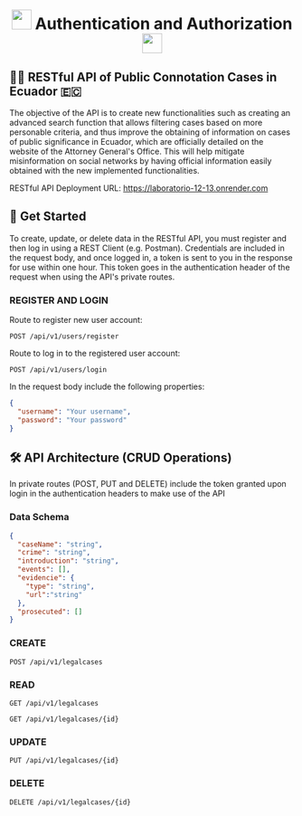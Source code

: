 <h1 align="center"><img src="https://github.com/JohnMata0427/Laboratorio-12-13/assets/150484680/bfb548e6-b88e-4a4b-a356-42fe727eeb0b" height="35px"> Authentication and Authorization <img src="https://github.com/JohnMata0427/Laboratorio-12-13/assets/150484680/bfb548e6-b88e-4a4b-a356-42fe727eeb0b" height="35px"></h1>

## 👨‍⚖️ RESTful API of Public Connotation Cases in Ecuador 🇪🇨

The objective of the API is to create new functionalities such as creating an advanced search function that allows filtering cases based on more personable criteria, and thus improve the obtaining of information on cases of public significance in Ecuador, which are officially detailed on the website of the Attorney General's Office. This will help mitigate misinformation on social networks by having official information easily obtained with the new implemented functionalities.

RESTful API Deployment URL: https://laboratorio-12-13.onrender.com

## 🚀 Get Started

To create, update, or delete data in the RESTful API, you must register and then log in using a REST Client (e.g. Postman). Credentials are included in the request body, and once logged in, a token is sent to you in the response for use within one hour. This token goes in the authentication header of the request when using the API's private routes.

### REGISTER AND LOGIN

Route to register new user account:

```http
POST /api/v1/users/register
```

Route to log in to the registered user account:

```http
POST /api/v1/users/login
```

In the request body include the following properties:

```json
{
  "username": "Your username",
  "password": "Your password"
}
```

## 🛠️ API Architecture (CRUD Operations)

In private routes (POST, PUT and DELETE) include the token granted upon login in the authentication headers to make use of the API

### Data Schema

```json
{
  "caseName": "string",
  "crime": "string",
  "introduction": "string",
  "events": [],
  "evidencie": {
    "type": "string",
    "url":"string"
  },
  "prosecuted": []
}
```

### CREATE

```http
POST /api/v1/legalcases
```

### READ

```http
GET /api/v1/legalcases
```

```http
GET /api/v1/legalcases/{id}
```

### UPDATE

```http
PUT /api/v1/legalcases/{id}
```

### DELETE

```http
DELETE /api/v1/legalcases/{id}
```
